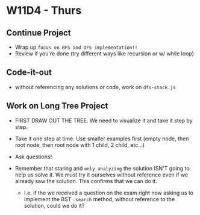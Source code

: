# W11D4 - Thurs

## Continue Project
- Wrap up `focus on BFS and DFS implementation!!` 
- Review if you're done (try different ways like recursion or w/ while loop)

## Code-it-out
- without referencing any solutions or code, work on `dfs-stack.js`

## Work on Long Tree Project
- FIRST DRAW OUT THE TREE. We need to visualize it and take it step by step.
- Take it one step at time. Use smaller examples first (empty node, then root node, then root node with 1 child, 2 child, etc...)
- Ask questions!

- Remember that staring and `only analyzing` the solution ISN'T going to help us solve it. We must try it ourselves without reference even if we already saw the solution. This confirms that we can do it.
  - I.e. if the we received a question on the exam right now asking us to implement the BST `.search` method, without reference to the solution, could we do it?

